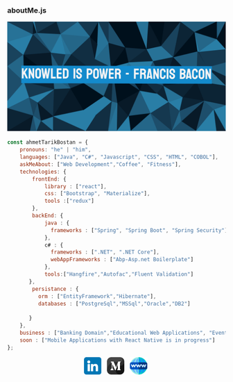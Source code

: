 ### aboutMe.js

![alt text](./assets/hero.svg)

```javascript
const ahmetTarikBostan = {
    pronouns: "he" | "him",
    languages: ["Java", "C#", "Javascript", "CSS", "HTML", "COBOL"],
    askMeAbout: ["Web Development","Coffee", "Fitness"],
    technologies: {
        frontEnd: {
            library : ["react"],
            css: ["Bootstrap", "Materialize"],
            tools :["redux"]         
        },
        backEnd: {
            java : { 
              frameworks : ["Spring", "Spring Boot", "Spring Security"]
            },
            c# : { 
              frameworks : [".NET", ".NET Core"],
              webAppFrameworks : ["Abp-Asp.net Boilerplate"]
            },
            tools:["Hangfire","Autofac","Fluent Validation"]           
       },
        persistance : {
          orm : ["EntityFramework","Hibernate"],
          databases : ["PostgreSql","MSSql","Oracle","DB2"]
          
       }
    },
    business : ["Banking Domain","Educational Web Applications", "Event Management Applications", "CMS Projects"],
    soon : ["Mobile Applications with React Native is in progress"]
};
```

<p align="center">
	<a href="https://www.linkedin.com/in/atbostan"><img style="width:40px;" src="./assets/linkedin.png" alt="LinkedIn"/></a>&nbsp;
	<a href="https://medium.com/@atbostan.developer"><img style="width:40px;margin-left:5px" src="./assets/medium.png" alt="Medium"/></a>&nbsp;
	<a href="https://www.atbostan.com"><img style="width:40px;margin-left:5px" src="./assets/mywebpage.png" alt="My Web Page"/></a>&nbsp;

</p>
